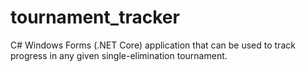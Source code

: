 # tournament_tracker
C# Windows Forms (.NET Core) application that can be used to track progress in any given single-elimination tournament.
